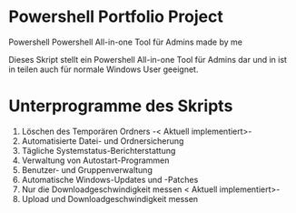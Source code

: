 # Powershell Portfolio Project
Powershell Powershell All-in-one Tool für Admins made by me

Dieses Skript stellt ein Powershell All-in-one Tool für Admins dar und in ist in teilen auch für normale Windows User geeignet.

# Unterprogramme des Skripts
1. Löschen des Temporären Ordners -< Aktuell  implementiert>-
2. Automatisierte Datei- und Ordnersicherung
3. Tägliche Systemstatus-Berichterstattung
4. Verwaltung von Autostart-Programmen
5.  Benutzer- und Gruppenverwaltung
6.  Automatische Windows-Updates und -Patches
7. Nur die Downloadgeschwindigkeit messen  < Aktuell  implementiert>-
8. Upload und Downloadgeschwindigkeit messen













